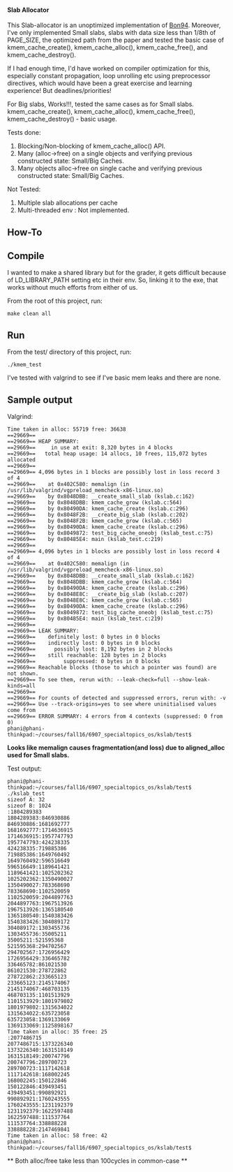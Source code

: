#### Slab Allocator

This Slab-allocator is an unoptimized implementation of [Bon94](https://www.seas.gwu.edu/~gparmer/courses/f16_6907/slab.pdf).
Moreover, I've only implemented Small slabs, slabs with data size less than 1/8th of PAGE_SIZE, 
the optimized path from the paper and tested the basic case of kmem_cache_create(), kmem_cache_alloc(), kmem_cache_free(), and kmem_cache_destroy().

If I had enough time, I'd have worked on compiler optimization for this, especially constant propagation, loop unrolling etc using
preprocessor directives, which would have been a great exercise and learning experience! But deadlines/priorities!

For Big slabs, Works!!!, tested the same cases as for Small slabs.  
kmem_cache_create(), kmem_cache_alloc(), kmem_cache_free(), kmem_cache_destroy() - basic usage. 

Tests done:
1. Blocking/Non-blocking of kmem_cache_alloc() API.
2. Many (alloc->free) on a single objects and verifying previous constructed state: Small/Big Caches.
3. Many objects alloc->free on single cache and verifying previous constructed state: Small/Big Caches.

Not Tested:
1. Multiple slab allocations per cache
2. Multi-threaded env : Not implemented.

## How-To

## Compile

I wanted to make a shared library but for the grader, it gets difficult because of LD_LIBRARY_PATH setting etc in their env. 
So, linking it to the exe, that works without much efforts from either of us.

From the root of this project, run:
```
make clean all
```

## Run

From the test/ directory of this project, run:
```
./kmem_test
```

I've tested with valgrind to see if I've basic mem leaks and there are none. 

## Sample output

Valgrind:
```
Time taken in alloc: 55719 free: 36638
==29669== 
==29669== HEAP SUMMARY:
==29669==     in use at exit: 8,320 bytes in 4 blocks
==29669==   total heap usage: 14 allocs, 10 frees, 115,072 bytes allocated
==29669== 
==29669== 4,096 bytes in 1 blocks are possibly lost in loss record 3 of 4
==29669==    at 0x402C580: memalign (in /usr/lib/valgrind/vgpreload_memcheck-x86-linux.so)
==29669==    by 0x8048DBB: __create_small_slab (kslab.c:162)
==29669==    by 0x8048DBB: kmem_cache_grow (kslab.c:564)
==29669==    by 0x80490DA: kmem_cache_create (kslab.c:296)
==29669==    by 0x8048F2B: __create_big_slab (kslab.c:202)
==29669==    by 0x8048F2B: kmem_cache_grow (kslab.c:565)
==29669==    by 0x80490DA: kmem_cache_create (kslab.c:296)
==29669==    by 0x8049872: test_big_cache_oneobj (kslab_test.c:75)
==29669==    by 0x80485E4: main (kslab_test.c:219)
==29669== 
==29669== 4,096 bytes in 1 blocks are possibly lost in loss record 4 of 4
==29669==    at 0x402C580: memalign (in /usr/lib/valgrind/vgpreload_memcheck-x86-linux.so)
==29669==    by 0x8048DBB: __create_small_slab (kslab.c:162)
==29669==    by 0x8048DBB: kmem_cache_grow (kslab.c:564)
==29669==    by 0x80490DA: kmem_cache_create (kslab.c:296)
==29669==    by 0x8048E8C: __create_big_slab (kslab.c:207)
==29669==    by 0x8048E8C: kmem_cache_grow (kslab.c:565)
==29669==    by 0x80490DA: kmem_cache_create (kslab.c:296)
==29669==    by 0x8049872: test_big_cache_oneobj (kslab_test.c:75)
==29669==    by 0x80485E4: main (kslab_test.c:219)
==29669== 
==29669== LEAK SUMMARY:
==29669==    definitely lost: 0 bytes in 0 blocks
==29669==    indirectly lost: 0 bytes in 0 blocks
==29669==      possibly lost: 8,192 bytes in 2 blocks
==29669==    still reachable: 128 bytes in 2 blocks
==29669==         suppressed: 0 bytes in 0 blocks
==29669== Reachable blocks (those to which a pointer was found) are not shown.
==29669== To see them, rerun with: --leak-check=full --show-leak-kinds=all
==29669== 
==29669== For counts of detected and suppressed errors, rerun with: -v
==29669== Use --track-origins=yes to see where uninitialised values come from
==29669== ERROR SUMMARY: 4 errors from 4 contexts (suppressed: 0 from 0)
phani@phani-thinkpad:~/courses/fall16/6907_specialtopics_os/kslab/test$ 
```
**Looks like memalign causes fragmentation(and loss) due to aligned_alloc used for Small slabs.**

Test output:
```
phani@phani-thinkpad:~/courses/fall16/6907_specialtopics_os/kslab/test$ ./kslab_test 
sizeof A: 32
sizeof B: 1024
:1804289383
1804289383:846930886
846930886:1681692777
1681692777:1714636915
1714636915:1957747793
1957747793:424238335
424238335:719885386
719885386:1649760492
1649760492:596516649
596516649:1189641421
1189641421:1025202362
1025202362:1350490027
1350490027:783368690
783368690:1102520059
1102520059:2044897763
2044897763:1967513926
1967513926:1365180540
1365180540:1540383426
1540383426:304089172
304089172:1303455736
1303455736:35005211
35005211:521595368
521595368:294702567
294702567:1726956429
1726956429:336465782
336465782:861021530
861021530:278722862
278722862:233665123
233665123:2145174067
2145174067:468703135
468703135:1101513929
1101513929:1801979802
1801979802:1315634022
1315634022:635723058
635723058:1369133069
1369133069:1125898167
Time taken in alloc: 35 free: 25
:2077486715
2077486715:1373226340
1373226340:1631518149
1631518149:200747796
200747796:289700723
289700723:1117142618
1117142618:168002245
168002245:150122846
150122846:439493451
439493451:990892921
990892921:1760243555
1760243555:1231192379
1231192379:1622597488
1622597488:111537764
111537764:338888228
338888228:2147469841
Time taken in alloc: 58 free: 42
phani@phani-thinkpad:~/courses/fall16/6907_specialtopics_os/kslab/test$ 
```
** Both alloc/free take less than 100cycles in common-case **

